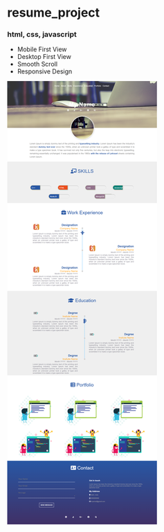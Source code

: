 # resume_project

### html, css, javascript
* Mobile First View
* Desktop First View
* Smooth Scroll
* Responsive Design


![Alt text](/images/Resume-Project-resume-project.png?raw=true "Title")
